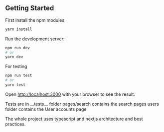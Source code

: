 ## Getting Started

First install the npm modules

```bash
yarn install
```

Run the development server:

```bash
npm run dev
# or
yarn dev
```

For testing

```bash
npm run test
# or
yarn test
```

Open [http://localhost:3000](http://localhost:3000) with your browser to see the result.

Tests are in \_\_tests\_\_ folder
pages/search contains the search pages
users folder contains the User accounts page

The whole project uses typescript and nextjs architecture and best practices.
